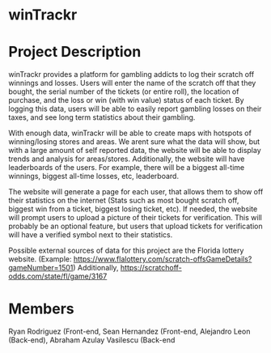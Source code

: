 # winTrackr
# Project Description
winTrackr provides a platform for gambling addicts to log their scratch off winnings and losses. Users will enter the name of the scratch off that they bought, the serial number of the tickets (or entire roll), the location of purchase, and the loss or win (with win value) status of each ticket. By logging this data, users will be able to easily report gambling losses on their taxes, and see long term statistics about their gambling. 

With enough data, winTrackr will be able to create maps with hotspots of winning/losing stores and areas. We arent sure what the data will show, but with a large amount of self reported data, the website will be able to display trends and analysis for areas/stores. Additionally, the website will have leaderboards of the users. For example, there will be a biggest all-time winnings, biggest all-time losses, etc, leaderboard. 

The website will generate a page for each user, that allows them to show off their statistics on the internet (Stats such as most bought scratch off, biggest win from a ticket, biggest losing ticket, etc). If needed, the website will prompt users to upload a picture of their tickets for verification. This will probably be an optional feature, but users that upload tickets for verification will have a verified symbol next to their statistics.

Possible external sources of data for this project are the Florida lottery website. (Example: https://www.flalottery.com/scratch-offsGameDetails?gameNumber=1501)
Additionally, https://scratchoff-odds.com/state/fl/game/3167

# Members
Ryan Rodriguez (Front-end, Sean Hernandez (Front-end, Alejandro Leon (Back-end), Abraham Azulay Vasilescu (Back-end 
